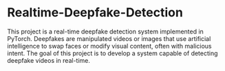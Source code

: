 # Realtime-Deepfake-Detection
This project is a real-time deepfake detection system implemented in PyTorch. Deepfakes are manipulated videos or images that use artificial intelligence to swap faces or modify visual content, often with malicious intent. The goal of this project is to develop a system capable of detecting deepfake videos in real-time.
